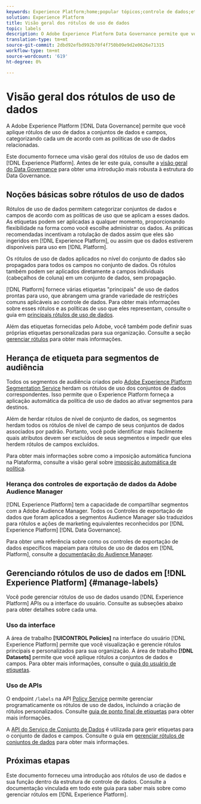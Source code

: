 ```yaml
---
keywords: Experience Platform;home;popular tópicos;controle de dados;etiqueta de uso de dados api;api de serviço de política;visão geral dos rótulos de uso de dados;;home;popular topics;controle de dados;data usage label api;policy service api;data usage label
solution: Experience Platform
title: Visão geral dos rótulos de uso de dados
topic: labels
description: O Adobe Experience Platform Data Governance permite que você aplique rótulos de uso de dados a conjuntos de dados e campos, categorizando cada um de acordo com as políticas de uso de dados relacionadas. Este documento fornece uma visão geral das etiquetas de uso de dados no Experience Platform.
translation-type: tm+mt
source-git-commit: 2dbd92efbd992b70f4f750b09e9d2e0626e71315
workflow-type: tm+mt
source-wordcount: '619'
ht-degree: 0%

---
```



# Visão geral dos rótulos de uso de dados

A Adobe Experience Platform [!DNL Data Governance] permite que você aplique rótulos de uso de dados a conjuntos de dados e campos, categorizando cada um de acordo com as políticas de uso de dados relacionadas.

Este documento fornece uma visão geral dos rótulos de uso de dados em [!DNL Experience Platform]. Antes de ler este guia, consulte a [visão geral do Data Governance](../home.md) para obter uma introdução mais robusta à estrutura do Data Governance.

## Noções básicas sobre rótulos de uso de dados

Rótulos de uso de dados permitem categorizar conjuntos de dados e campos de acordo com as políticas de uso que se aplicam a esses dados. As etiquetas podem ser aplicadas a qualquer momento, proporcionando flexibilidade na forma como você escolhe administrar os dados. As práticas recomendadas incentivam a rotulação de dados assim que eles são ingeridos em [!DNL Experience Platform], ou assim que os dados estiverem disponíveis para uso em [!DNL Platform].

Os rótulos de uso de dados aplicados no nível do conjunto de dados são propagados para todos os campos no conjunto de dados. Os rótulos também podem ser aplicados diretamente a campos individuais (cabeçalhos de coluna) em um conjunto de dados, sem propagação.

[!DNL Platform] fornece várias etiquetas &quot;principais&quot; de uso de dados prontas para uso, que abrangem uma grande variedade de restrições comuns aplicáveis ao controle de dados. Para obter mais informações sobre esses rótulos e as políticas de uso que eles representam, consulte o guia em [principais rótulos de uso de dados](reference.md).

Além das etiquetas fornecidas pelo Adobe, você também pode definir suas próprias etiquetas personalizadas para sua organização. Consulte a seção [gerenciar rótulos](#manage-labels) para obter mais informações.

## Herança de etiqueta para segmentos de audiência

Todos os segmentos de audiência criados pelo [Adobe Experience Platform Segmentation Service](../../segmentation/home.md) herdam os rótulos de uso dos conjuntos de dados correspondentes. Isso permite que o Experience Platform forneça a aplicação automática da política de uso de dados ao ativar segmentos para destinos.

Além de herdar rótulos de nível de conjunto de dados, os segmentos herdam todos os rótulos de nível de campo de seus conjuntos de dados associados por padrão. Portanto, você pode identificar mais facilmente quais atributos devem ser excluídos de seus segmentos e impedir que eles herdem rótulos de campos excluídos.

Para obter mais informações sobre como a imposição automática funciona na Plataforma, consulte a visão geral sobre [imposição automática de política](../enforcement/auto-enforcement.md).

### Herança dos controles de exportação de dados da Adobe Audience Manager

[!DNL Experience Platform] tem a capacidade de compartilhar segmentos com a Adobe Audience Manager. Todos os Controles de exportação de dados que foram aplicados a segmentos Audience Manager são traduzidos para rótulos e ações de marketing equivalentes reconhecidos por [!DNL Experience Platform] [!DNL Data Governance].

Para obter uma referência sobre como os controles de exportação de dados específicos mapeiam para rótulos de uso de dados em [!DNL Platform], consulte a [documentação do Audience Manager](https://experienceleague.adobe.com/docs/audience-manager/user-guide/implementation-integration-guides/integration-experience-platform/aam-aep-audience-sharing.html#aam-data-export-control-in-aep).

## Gerenciando rótulos de uso de dados em [!DNL Experience Platform] {#manage-labels}

Você pode gerenciar rótulos de uso de dados usando [!DNL Experience Platform] APIs ou a interface do usuário. Consulte as subseções abaixo para obter detalhes sobre cada uma.

### Uso da interface

A área de trabalho **[!UICONTROL Policies]** na interface do usuário [!DNL Experience Platform] permite que você visualização e gerencie rótulos principais e personalizados para sua organização. A área de trabalho **[!DNL Datasets]** permite que você aplique rótulos a conjuntos de dados e campos. Para obter mais informações, consulte o [guia do usuário de etiquetas](user-guide.md).

### Uso de APIs

O endpoint `/labels` na API [Policy Service](https://www.adobe.io/apis/experienceplatform/home/api-reference.html#!acpdr/swagger-specs/dule-policy-service.yaml) permite gerenciar programaticamente os rótulos de uso de dados, incluindo a criação de rótulos personalizados. Consulte [guia de ponto final de etiquetas](../api/labels.md) para obter mais informações.

A [API do Serviço de Conjunto de Dados](https://www.adobe.io/apis/experienceplatform/home/api-reference.html#!acpdr/swagger-specs/dataset-service.yaml) é utilizada para gerir etiquetas para o conjunto de dados e campos. Consulte o guia em [gerenciar rótulos de conjuntos de dados](./dataset-api.md) para obter mais informações.

## Próximas etapas

Este documento forneceu uma introdução aos rótulos de uso de dados e sua função dentro da estrutura de controle de dados. Consulte a documentação vinculada em todo este guia para saber mais sobre como gerenciar rótulos em [!DNL Experience Platform].